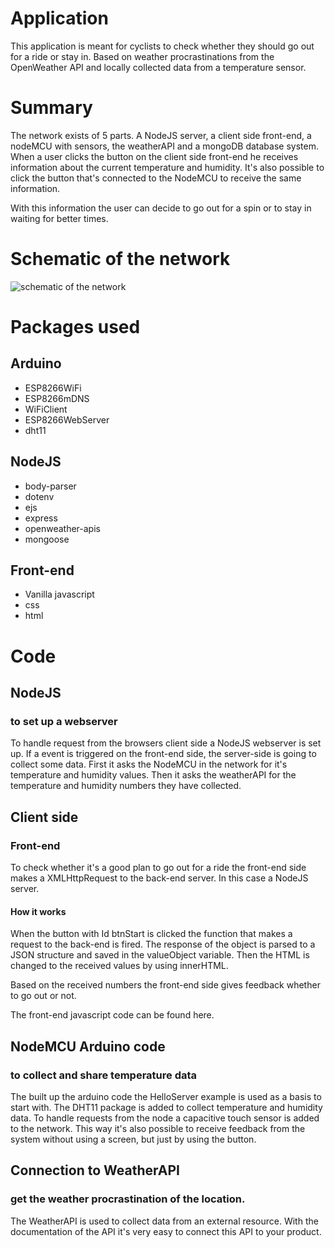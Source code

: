# Application

This application is meant for cyclists to check whether they should go out for a ride or stay in. Based on weather procrastinations from the OpenWeather API and locally collected data from a temperature sensor.

# Summary

The network exists of 5 parts. A NodeJS server, a client side front-end, a nodeMCU with sensors, the weatherAPI and a mongoDB database system. When a user clicks the button on the client side front-end he receives information about the current temperature and humidity. It's also possible to click the button that's connected to the NodeMCU to receive the same information.  

With this information the user can decide to go out for a spin or to stay in waiting for better times.

# Schematic of the network

![schematic of the network]("https://raw.githubusercontent.com/jelub2/application/version-AJAX/docs_assets/Tekengebied%201.png")

# Packages used
## Arduino
+ ESP8266WiFi
+ ESP8266mDNS
+ WiFiClient
+ ESP8266WebServer
+ dht11

## NodeJS
+ body-parser
+ dotenv
+ ejs
+ express
+ openweather-apis
+ mongoose

## Front-end
+ Vanilla javascript
+ css
+ html

# Code
## NodeJS

### to set up a webserver  

To handle request from the browsers client side a NodeJS webserver is set up. If a event is triggered on the front-end side, the server-side is going to collect some data. First it asks the NodeMCU in the network for it's temperature and humidity values. Then it asks the weatherAPI for the temperature and humidity numbers they have collected.

## Client side

### Front-end

To check whether it's a good plan to go out for a ride the front-end side makes a XMLHttpRequest to the back-end server. In this case a NodeJS server.

#### How it works
When the button with Id btnStart is clicked the function that makes a request to the back-end is fired.
The response of the object is parsed to a JSON structure and saved in the valueObject variable.
Then the HTML is changed to the received values by using innerHTML.

Based on the received numbers the front-end side gives feedback whether to go out or not.

The front-end javascript code can be found here.

## NodeMCU Arduino code

### to collect and share temperature data  

The built up the arduino code the HelloServer example is used as a basis to start with. The DHT11 package is added to collect temperature and humidity data. To handle requests from the node a capacitive touch sensor is added to the network. This way it's also possible to receive feedback from the system without using a screen, but just by using the button.

## Connection to WeatherAPI

### get the weather procrastination of the location.  

The WeatherAPI is used to collect data from an external resource. With the documentation of the API it's very easy to connect this API to your product.
